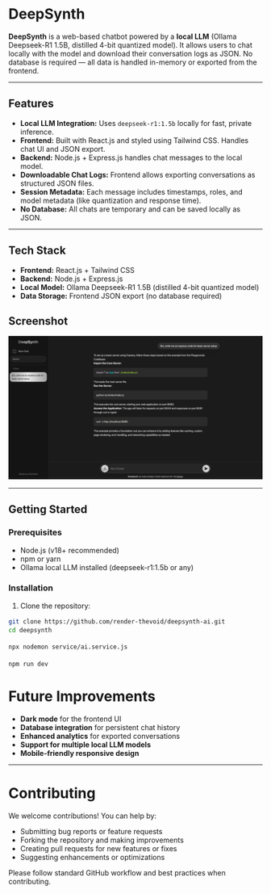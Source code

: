 # DeepSynth

**DeepSynth** is a web-based chatbot powered by a **local LLM** (Ollama Deepseek-R1 1.5B, distilled 4-bit quantized model). It allows users to chat locally with the model and download their conversation logs as JSON. No database is required — all data is handled in-memory or exported from the frontend.

---

## Features

- **Local LLM Integration:** Uses `deepseek-r1:1.5b` locally for fast, private inference.  
- **Frontend:** Built with React.js and styled using Tailwind CSS. Handles chat UI and JSON export.  
- **Backend:** Node.js + Express.js handles chat messages to the local model.  
- **Downloadable Chat Logs:** Frontend allows exporting conversations as structured JSON files.  
- **Session Metadata:** Each message includes timestamps, roles, and model metadata (like quantization and response time).  
- **No Database:** All chats are temporary and can be saved locally as JSON.

---

## Tech Stack

- **Frontend:** React.js + Tailwind CSS  
- **Backend:** Node.js + Express.js  
- **Local Model:** Ollama Deepseek-R1 1.5B (distilled 4-bit quantized model)  
- **Data Storage:** Frontend JSON export (no database required)

## Screenshot

![DeepSynth AI](deepsynth-ai.png)

---

## Getting Started

### Prerequisites

- Node.js (v18+ recommended)  
- npm or yarn  
- Ollama local LLM installed (deepseek-r1:1.5b or any)

### Installation

1. Clone the repository:

```bash
git clone https://github.com/render-thevoid/deepsynth-ai.git
cd deepsynth

npx nodemon service/ai.service.js

npm run dev

```

# Future Improvements

- **Dark mode** for the frontend UI  
- **Database integration** for persistent chat history  
- **Enhanced analytics** for exported conversations  
- **Support for multiple local LLM models**  
- **Mobile-friendly responsive design**


---

# Contributing

We welcome contributions! You can help by:

- Submitting bug reports or feature requests  
- Forking the repository and making improvements  
- Creating pull requests for new features or fixes  
- Suggesting enhancements or optimizations  

Please follow standard GitHub workflow and best practices when contributing.
